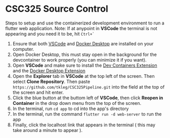 # CSC325 Source Control
Steps to setup and use the containerized development environment to run a flutter web application.
Note: If at anypoint in **VSCode** the terminal is not appearing and you need it to be, hit `` Ctrl+` ``
1. Ensure that both [VSCode](https://code.visualstudio.com/download) and [Docker Desktop](https://www.docker.com/products/docker-desktop/) are installed on your computer.
2. Open Docker Desktop, this must stay open in the background for the devcontainer to work properly (you can minimize it if you want).
3. Open **VSCode** and make sure to install the [Dev Containers Extension](https://marketplace.visualstudio.com/items?itemName=ms-vscode-remote.remote-containers) and the [Docker Desktop Extension](https://marketplace.visualstudio.com/items?itemName=ms-azuretools.vscode-docker)
4. Open the **Explorer** tab in **VSCode** at the top left of the screen. Then select **Clone Repository**. Then paste `https://github.com/tkleg/CSC325Pipeline.git` into the field at the top of the screen and hit enter.
5. Click the blue button at the buttom left of **VSCode**, then click **Reopen in Container** in the drop down menu from the top of the screen.
6. In the terminal, run `cd app` to cd into the app's directory
7. In the terminal, run the command `flutter run -d web-server` to run the app
8. Finally, click the localhost link that appears in the terminal ( this may take around a minute to appear ).
